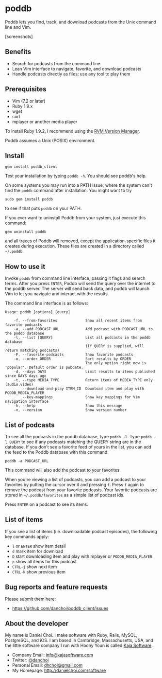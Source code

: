 # poddb

Poddb lets you find, track, and download podcasts from the Unix command line and Vim.

[screenshots]


## Benefits

* Search for podcasts from the command line
* Lean Vim interface to navigate, favorite, and download podcasts
* Handle podcasts directly as files; use any tool to play them


## Prerequisites

* Vim (7.2 or later)
* Ruby 1.9.x
* wget
* curl
* mplayer or another media player

To install Ruby 1.9.2, I recommend using the [RVM Version Manager][rvm].

[rvm]:http://rvm.beginrescueend.com

Poddb assumes a Unix (POSIX) environment.


## Install

    gem install poddb_client

Test your installation by typing `poddb -h`. You should see poddb's help.

On some systems you may run into a PATH issue, where the system can't find the
`poddb` command after installation. You might want to try 

    sudo gem install poddb

to see if that puts `poddb` on your PATH.

If you ever want to uninstall Poddb from your system, just execute this command:

    gem uninstall poddb

and all traces of Poddb will removed, except the application-specific files it
creates during execution. These files are created in a directory called `~/.poddb`.


## How to use it

Invoke `poddb` from command line interface, passing it flags and search terms.
After you press `ENTER`, Poddb will send the query over the internet to the poddb
server. The server will send back data, and poddb will launch Vim to let you
navigate and interact with the results.

The command line interface is as follows:

    Usage: poddb [options] [query]

        -f, --from-favorites             Show all recent items from favorite podcasts
        -a, --add PODCAST_URL            Add podcast with PODCAST_URL to the poddb database
        -l, --list [QUERY]               List all podcasts in the poddb database
                                         (If QUERY is supplied, will return matching podcasts)
        -F, --favorite-podcasts          Show favorite podcasts
        -o, --order ORDER                Sort results by ORDER
                                         The only option right now is 'popular'. Default order is pubdate.
        -d, --days DAYS                  Limit results to items published since DAYS days ago
        -t, --type MEDIA_TYPE            Return items of MEDIA_TYPE only (audio,video)
            --download-and-play ITEM_ID  Download item and play with PODDB_MEDIA_PLAYER
            --key-mappings               Show key mappings for Vim navigation interface
        -h, --help                       Show this message
        -v, --version                    Show version number


## List of podcasts 

To see all the podcasts in the poddb database, type `poddb -l`. Type `poddb -l
QUERY` to see if any podcasts matching the QUERY string are in the database. If
you don't see a favorite feed of yours in the list, you can add the feed to the
Poddb database with this command:

    poddb -a PODCAST_URL

This command will also add the podcast to your favorites.

When you're viewing a list of podcasts, you can add a podcast to your favorites
by putting the cursor over it and pressing `f`. Press `f` again to remove the
podcast from your favorite podcasts.  Your favorite podcasts are stored in
`~/.poddb/favorites` as a simple list of podcast ids.

Press `ENTER` on a podcast to see its items.


## List of items 

If you see a list of items (i.e. downloadable podcast episodes), the following
key commands apply:

* `l` or `ENTER` show item detail
* `d` mark item for download
* `D` start downloading item and play with mplayer or `PODDB_MEDIA_PLAYER` 
* `p` show all items for this podcast 
* `CTRL-j` show next item
* `CTRL-k` show previous item



## Bug reports and feature requests

Please submit them here:

* <https://github.com/danchoi/poddb_client/issues>


## About the developer

My name is Daniel Choi. I make software with Ruby, Rails, MySQL, PostgreSQL,
and iOS. I am based in Cambridge, Massachusetts, USA, and the little software
company I run with Hoony Youn is called [Kaja
Software](http://kajasoftware.com). 

* Company Email: info@kajasoftware.com
* Twitter: [@danchoi][twitter] 
* Personal Email: dhchoi@gmail.com  
* My Homepage: <http://danielchoi.com/software>

[twitter]:http://twitter.com/#!/danchoi




